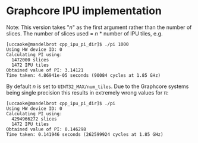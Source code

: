 # Graphcore IPU implementation

Note: This version takes "*n*" as the first argument rather than the number of slices.  The number of slices used = *n* * number of IPU tiles, e.g.

```
[uccaoke@mandelbrot cpp_ipu_pi_dir]$ ./pi 1000
Using HW device ID: 0
Calculating PI using:
  1472000 slices
  1472 IPU tiles
Obtained value of PI: 3.14121
Time taken: 4.86941e-05 seconds (90084 cycles at 1.85 GHz)
```

By default *n* is set to `UINT32_MAX/num_tiles`.  Due to the Graphcore systems being single precision this results in extremely wrong values for π:

```
[uccaoke@mandelbrot cpp_ipu_pi_dir]$ ./pi 
Using HW device ID: 0
Calculating PI using:
  4294966272 slices
  1472 IPU tiles
Obtained value of PI: 0.146298
Time taken: 0.141946 seconds (262599924 cycles at 1.85 GHz)
```

